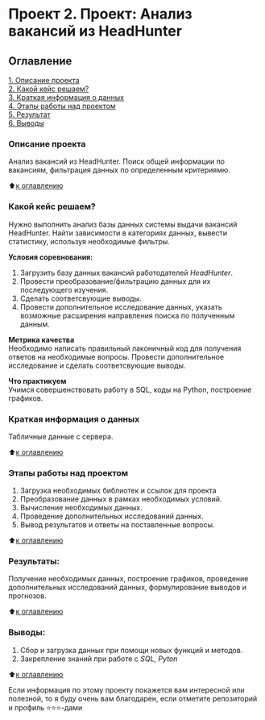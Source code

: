 # Проект 2. Проект: Анализ вакансий из HeadHunter

## Оглавление  
[1. Описание проекта](https://github.com/PavelBurk/SF_data_science_projects/blob/master/Project_2/README.md#Описание-проекта)  
[2. Какой кейс решаем?](https://github.com/PavelBurk/SF_data_science_projects/tree/master/Project_2/README.md#Какой-кейс-решаем)  
[3. Краткая информация о данных](https://github.com/PavelBurk/SF_data_science_projects/tree/master/Project_2/README.md#Краткая-информация-о-данных)  
[4. Этапы работы над проектом](https://github.com/PavelBurk/SF_data_science_projects/tree/master/Project_2/README.md#Этапы-работы-над-проектом)  
[5. Результат](https://github.com/PavelBurk/SF_data_science_projects/tree/master/Project_2/README.md#Результат)    
[6. Выводы](https://github.com/PavelBurk/SF_data_science_projects/tree/master/Project_2/README.md#Выводы) 

### Описание проекта    
Анализ вакансий из HeadHunter. Поиск общей информации по вакансиям, фильтрация данных по определенным критериямю. 

:arrow_up:[к оглавлению](https://github.com/PavelBurk/SF_data_science_projects/blob/master/Project_2/README.md#Оглавление)


### Какой кейс решаем?    
Нужно выполнить анализ базы данных системы выдачи вакансий HeadHunter. Найти зависимости в категориях данных, вывести статистику, используя необходимые фильтры.

**Условия соревнования:**  
1. Загрузить базу данных вакансий работодателей *HeadHunter*.
2. Провести преобразование/фильтрацию данных для их последующего изучения.
3. Сделать соответсвующие выводы.
4. Провести дополнительное исследование данных, указать возможные расширения направления поиска по полученным данным. 

**Метрика качества**     
Необходимо написать правильный лаконичный код для получения ответов на необходимые вопросы. Провести дополнительное исследование и сделать соответсвующие выводы.

**Что практикуем**     
Учимся совершенствовать работу в SQL, коды на Python, построение графиков. 


### Краткая информация о данных
Табличные данные с сервера.
  
:arrow_up:[к оглавлению](https://github.com/PavelBurk/SF_data_science_projects/blob/master/Project_2/README.md#Оглавление)


### Этапы работы над проектом  
1. Загрузка необходимых библиотек и ссылок для проекта
2. Преобразование данных в рамках необходимых условий.
3. Вычисление необходимых данных.
4. Проведение дополнительных исследований данных.
4. Вывод результатов и ответы на поставленные вопросы.

:arrow_up:[к оглавлению](https://github.com/PavelBurk/SF_data_science_projects/tree/master/Project_2/README.md#Оглавление)


### Результаты:  
Получение необходимых данных, построение графиков, проведение дополнительных исследований данных, формулирование выводов и прогнозов.

:arrow_up:[к оглавлению](https://github.com/PavelBurk/SF_data_science_projects/tree/master/Project_2/README.md#Оглавление)


### Выводы:  
1. Сбор и загрузка данных при помощи новых функций и методов.
2. Закрепление знаний при работе с *SQL, Pyton*

:arrow_up:[к оглавлению](https://github.com/PavelBurk/SF_data_science/blob/main/Progect_2/README.md#Оглавление)


Если информация по этому проекту покажется вам интересной или полезной, то я буду очень вам благодарен, если отметите репозиторий и профиль ⭐️⭐️⭐️-дами